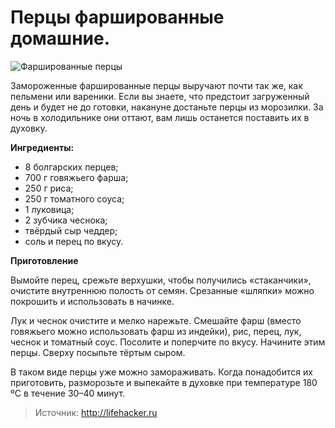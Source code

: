 # Перцы фаршированные домашние.
![Фаршированные перцы](/images/Kulinar/Zagotovki/polufabrikat_home_05.jpg 'Фаршированные перцы')

Замороженные фаршированные перцы выручают почти так же, как пельмени или вареники. Если вы знаете, что предстоит загруженный день и будет не до готовки, накануне достаньте перцы из морозилки. За ночь в холодильнике они оттают, вам лишь останется поставить их в духовку.

**Ингредиенты:**

- 8 болгарских перцев;
- 700 г говяжьего фарша;
- 250 г риса;
- 250 г томатного соуса;
- 1 луковица;
- 2 зубчика чеснока;
- твёрдый сыр чеддер;
- соль и перец по вкусу.

**Приготовление**

Вымойте перец, срежьте верхушки, чтобы получились «стаканчики», очистите внутреннюю полость от семян. Срезанные «шляпки» можно покрошить и использовать в начинке.

Лук и чеснок очистите и мелко нарежьте. Смешайте фарш (вместо говяжьего можно использовать фарш из индейки), рис, перец, лук, чеснок и томатный соус. Посолите и поперчите по вкусу. Начините этим перцы. Сверху посыпьте тёртым сыром.

В таком виде перцы уже можно замораживать. Когда понадобится их приготовить, разморозьте и выпекайте в духовке при температуре 180 ºС в течение 30–40 минут.

> Источник: http://lifehacker.ru
